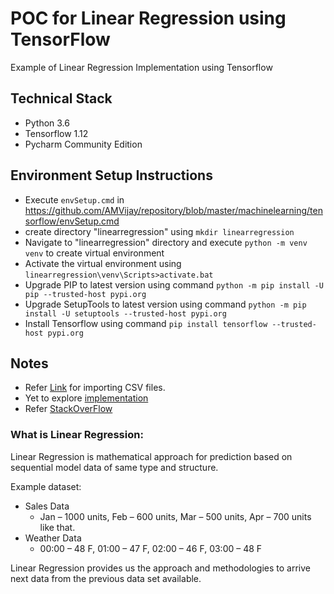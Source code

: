 # POC for Linear Regression using TensorFlow
Example of Linear Regression Implementation using Tensorflow 

## Technical Stack
* Python 3.6
* Tensorflow 1.12
* Pycharm Community Edition

## Environment Setup Instructions
* Execute `envSetup.cmd` in https://github.com/AMVijay/repository/blob/master/machinelearning/tensorflow/envSetup.cmd 
* create directory "linearregression" using `mkdir linearregression`
* Navigate to "linearregression" directory and execute `python -m venv venv` to create virtual environment
* Activate the virtual environment using `linearregression\venv\Scripts>activate.bat`
* Upgrade PIP to latest version using command `python -m pip install -U pip --trusted-host pypi.org`
* Upgrade SetupTools to latest version using command `python -m pip install -U setuptools --trusted-host pypi.org`
* Install Tensorflow using command `pip install tensorflow --trusted-host pypi.org`

## Notes
* Refer [Link](https://www.tensorflow.org/guide/datasets#csv-files) for importing CSV files.
* Yet to explore [implementation](https://www.guru99.com/linear-regression-tensorflow.html)
* Refer [StackOverFlow](https://stackoverflow.com/questions/46982168/trying-to-use-linearregressor)

### What is Linear Regression: 

Linear Regression is mathematical approach for prediction based on sequential model data of same type and structure. 

Example dataset: 
* Sales Data 
    * Jan – 1000 units, Feb – 600 units, Mar – 500 units, Apr – 700 units like that. 
* Weather Data 
    * 00:00 – 48 F, 01:00 – 47 F, 02:00 – 46 F, 03:00 – 48 F 

Linear Regression provides us the approach and methodologies to arrive next data from the previous data set available.
